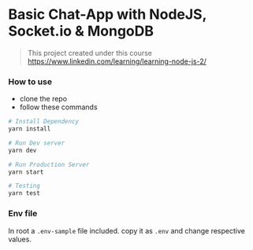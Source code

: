 # Basic Chat-App with NodeJS, Socket.io & MongoDB

> This project created under this course https://www.linkedin.com/learning/learning-node-js-2/

### How to use
- clone the repo
- follow these commands

```bash
# Install Dependency
yarn install

# Run Dev server
yarn dev

# Run Production Server
yarn start

# Testing
yarn test
```
### Env file
In root a `.env-sample` file included. copy it as `.env` and change respective values.
